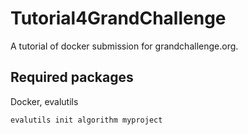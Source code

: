 # Tutorial4GrandChallenge
A tutorial of docker submission for grandchallenge.org.

## Required packages
Docker, evalutils

```
evalutils init algorithm myproject
```

